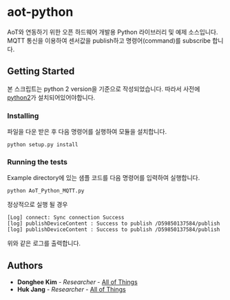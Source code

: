 # aot-python

AoT와 연동하기 위한 오픈 하드웨어 개발용 Python 라이브러리 및 예제 소스입니다. 
MQTT 통신을 이용하여 센서값을 publish하고 명령어(command)를 subscribe 합니다.
   
## Getting Started

본 스크립트는 python 2 version을 기준으로 작성되었습니다. 따라서 사전에 [python2](https://www.python.org/downloads/)가 설치되어있어야합니다.

### Installing

파일을 다운 받은 후 다음 명령어를 실행하여 모듈을 설치합니다.

```
python setup.py install
```

### Running the tests

Example directory에 있는 샘플 코드를 다음 명령어를 입력하여 실행합니다.

```
python AoT_Python_MQTT.py
```

정상적으로 실행 될 경우 
```
[Log] connect: Sync connection Success
[log] publishDeviceContent : Success to publish /D59850137584/publish
[log] publishDeviceContent : Success to publish /D59850137584/publish
```
위와 같은 로그를 출력합니다.

## Authors

* **Donghee Kim** - *Researcher* - [All of Things](https://github.com/ntels-aot)
* **Huk Jang** - *Researcher* - [All of Things](https://github.com/ntels-aot)

